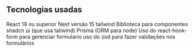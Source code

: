 ## Tecnologias usadas

React 19 ou superior
Next versão 15
tailwind
Biblioteca para componentes shadcn ui (que usa tailwind)
Prisma (ORM para node)
Uso do react-hook-form para gerenciar formulario
uso do zod para fazer validações nos formulários
